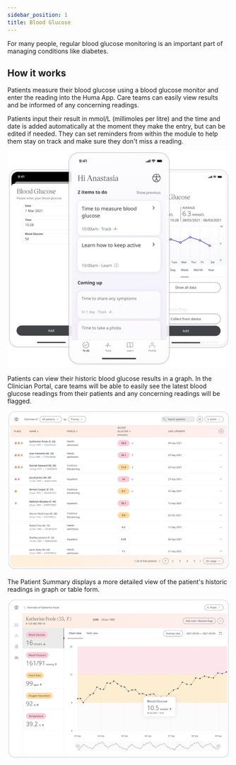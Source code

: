 ```yaml
---
sidebar_position: 1
title: Blood Glucose
---
```


For many people, regular blood glucose monitoring is an important part of managing conditions like diabetes. 

## How it works

Patients measure their blood glucose using a blood glucose monitor and enter the reading into the Huma App. Care teams can easily view results and be informed of any concerning readings.

Patients input their result in mmol/L (millimoles per litre) and the time and date is added automatically at the moment they make the entry, but can be edited if needed. They can set reminders from within the module to help them stay on track and make sure they don't miss a reading.

![Add a blood glucose result](./assets/blood-glucose.png)

Patients can view their historic blood glucose results in a graph. In the Clinician Portal, care teams will be able to easily see the latest blood glucose readings from their patients and any concerning readings will be flagged. 

![View blood glucose from the Patient List](./assets/cp-patient-list-blood-glucose.png)

The Patient Summary displays a more detailed view of the patient's historic readings in graph or table form.

![View blood glucose from the Module Detail](./assets/cp-module-details-blood-glucose.png)
